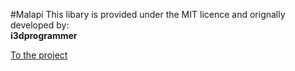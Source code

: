 #Malapi
This libary is provided under the MIT licence and orignally developed by: <br>
<strong>i3dprogrammer</strong>

<a href="https://github.com/i3dprogrammer/myanimelistAPI-wrapper"> To the project </a>
